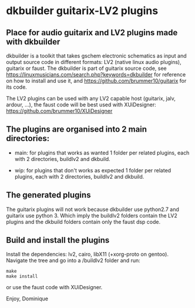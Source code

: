 # dkbuilder guitarix-LV2 plugins

## Place for audio guitarix and LV2 plugins made with dkbuilder

dkbuilder is a toolkit that takes gschem electronic schematics as input and output source code in different formats:
LV2 (native linux audio plugins), guitarix or faust. 
The dkbuilder is part of guitarix source code, see https://linuxmusicians.com/search.php?keywords=dkbuilder for reference on how to install and use it, and https://github.com/brummer10/guitarix for its code.

The LV2 plugins can be used with any LV2 capable host (guitarix, jalv, ardour, ...), the faust code will be best used with XUiDesigner:
https://github.com/brummer10/XUiDesigner

## The plugins are organised into 2 main directories:

- main: for plugins that works as wanted
  1 folder per related plugins, each with 2 directories, buildlv2 and dkbuild.

- wip: for plugins that don't works as expected
  1 folder per related plugins, each with 2 directories, buildlv2 and dkbuild.

## The generated plugins
The guitarix plugins will not work because dkbuilder use python2.7 and guitarix use python 3.
Which imply the buildlv2 folders contain the LV2 plugins and the dkbuild folders contain
only the faust dsp code.

## Build and install the plugins
Install the dependencies: lv2, cairo, libX11 (+xorg-proto on gentoo).
Navigate the tree and go into a <plugin>/buildlv2 folder and run:

	make
 	make install
 
 or use the faust code with XUiDesigner.

Enjoy,
Dominique
